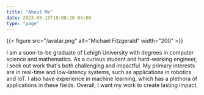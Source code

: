 ```yaml
---
title: "About Me"
date: 2023-08-15T18:08:26-04:00
type: "page"
---
```


{{< figure src="/avatar.png" alt="Michael Fitzgerald" width="200" >}}

I am a soon-to-be graduate of Lehigh University with degrees in computer science and mathematics.
As a curious student and hard-working engineer, I seek out work that's both challenging and impactful.
My primary interests are in real-time and low-latency systems, such as applications in robotics and IoT.
I also have experience in machine learning, which has a plethora of applications in these fields. Overall, I want my work to create lasting impact.